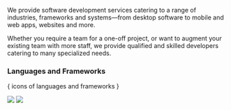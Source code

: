 We provide software development services catering to a range of industries,
frameworks and systems&mdash;from desktop software to mobile and web apps,
websites and more.

Whether you require a team for a one-off project, or want to augment your
existing team with more staff, we provide qualified and skilled developers
catering to many specialized needs.

### Languages and Frameworks

{ icons of languages and frameworks }

<img style="font-size: 2rem" src="https://cdn.jsdelivr.net/gh/devicons/devicon/icons/csharp/csharp-original.svg" />
<img style="font-size: 1rem" src="https://cdn.jsdelivr.net/gh/devicons/devicon/icons/android/android-original.svg" />
